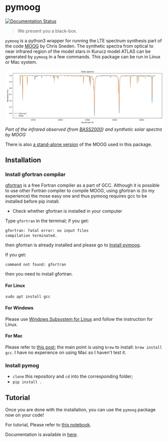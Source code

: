 # pymoog

[![Documentation Status](https://readthedocs.org/projects/pymoog/badge/?version=latest)](https://pymoog.readthedocs.io/en/latest/?badge=latest)

> We present you a black-box.

`pymoog` is a python3 wrapper for running the LTE spectrum synthesis part of the code [MOOG](https://www.as.utexas.edu/~chris/moog.html) by Chris Sneden.
The synthetic spectra from optical to near infrared region of the model stars in Kurucz model ATLAS can be generated by `pymoog` in a few commands.
This package can be run in Linux or Mac system.

![](demo_sun/spectra.png)
*Part of the infrared observed (from [BASS2000](http://bass2000.obspm.fr/solar_spect.php)) and synthetic solar spectra by MOOG*

There is also [a stand-alone version](https://github.com/MingjieJian/moog_nosm) of the MOOG used in this package.

## Installation

### Install gfortran compilar

[gfortran](https://gcc.gnu.org/wiki/GFortran) is a free Fortran compiler as a part of GCC.
Although it is possible to use other Fortran compiler to compile MOOG, using gfortran is (to my experience) the mose easy one and thus pymoog requires gcc to be installed before pip install. 

- Check whether gfortran is installed in your computer

Type `gfortran` in the terminal; if you get:

```
gfortran: fatal error: no input files
compilation terminated.
```

then gfortran is already installed and please go to [Install pymoog](#install-pumoog). 

If you get:

```
command not found: gfortran
```

then you need to install gfortran.

#### For Linux 

```
sudo apt install gcc
```

#### For Windows

Please use [Windows Subsystem for Linux](https://docs.microsoft.com/en-us/windows/wsl/) and follow the instruction for Linux.

#### For Mac

Please refer to [this post](https://discussions.apple.com/thread/8336714); the main point is using `brew` to install: `brew install gcc`.
I have no experience on using Mac so I haven't test it. 

### <a name="install-pymoog"></a>Install pymog

- `clone` this repository and `cd` into the corresponding folder;
- `pip install .`
 

## Tutorial

Once you are done with the installation, you can use the `pymoog` package now on your code!

For tutorial, Please refer to [this notebook](docs/Tutorial.ipynb).

Documentation is available in [here](https://pymoog.readthedocs.io/en/latest/).